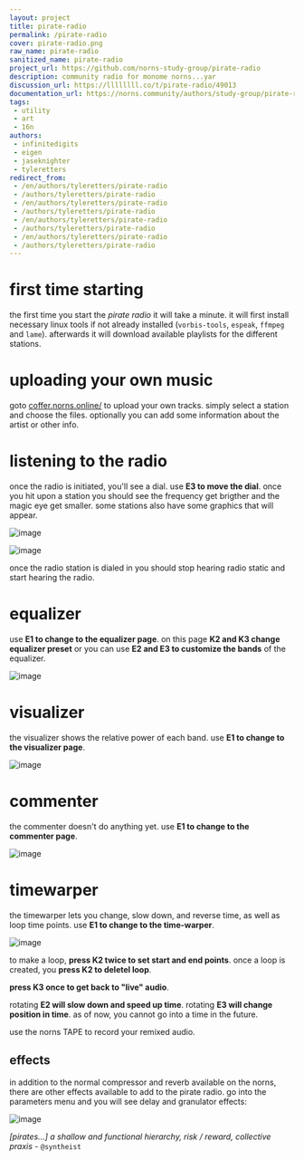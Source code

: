 ```yaml
---
layout: project
title: pirate-radio
permalink: /pirate-radio
cover: pirate-radio.png
raw_name: pirate-radio
sanitized_name: pirate-radio
project_url: https://github.com/norns-study-group/pirate-radio
description: community radio for monome norns...yar
discussion_url: https://llllllll.co/t/pirate-radio/49013
documentation_url: https://norns.community/authors/study-group/pirate-radio
tags:
 - utility
 - art
 - 16n
authors:
 - infinitedigits
 - eigen
 - jaseknighter
 - tyleretters
redirect_from:
 - /en/authors/tyleretters/pirate-radio
 - /authors/tyleretters/pirate-radio
 - /en/authors/tyleretters/pirate-radio
 - /authors/tyleretters/pirate-radio
 - /en/authors/tyleretters/pirate-radio
 - /authors/tyleretters/pirate-radio
 - /en/authors/tyleretters/pirate-radio
 - /authors/tyleretters/pirate-radio
---
```

# first time starting

the first time you start the *pirate radio* it will take a minute. it will first install necessary linux tools if not already installed (`vorbis-tools`, `espeak`, `ffmpeg` and `lame`). afterwards it will download available playlists for the different stations.

# uploading your own music

goto [coffer.norns.online/](https://coffer.norns.online/) to upload your own tracks. simply select a station and choose the files. optionally you can add some information about the artist or other info.

# listening to the radio

once the radio is initiated, you'll see a dial. use **E3 to move the dial**. once you hit upon a station you should see the frequency get brigther and the magic eye get smaller. some stations also have some graphics that will appear.

![image](https://user-images.githubusercontent.com/6550035/146977370-3edbabcc-19d9-4bdc-8f60-975a195ed582.png)

![image](https://user-images.githubusercontent.com/6550035/146977129-67f6be4a-2723-4859-baac-4028fd221a62.png)

once the radio station is dialed in you should stop hearing radio static and start hearing the radio. 

# equalizer

use **E1 to change to the equalizer page**. on this page **K2 and K3 change equalizer preset** or you can use **E2 and E3 to customize the bands** of the equalizer.

![image](https://user-images.githubusercontent.com/6550035/146977701-71f3a645-10c0-4bc4-a71f-43dbfb585863.png)

# visualizer

the visualizer shows the relative power of each band. use **E1 to change to the visualizer page**.

![image](https://user-images.githubusercontent.com/6550035/146977835-8c8f11d7-ee18-4af9-a423-ab20bde89016.png)

# commenter

the commenter doesn't do anything yet. use **E1 to change to the commenter page**.

![image](https://user-images.githubusercontent.com/6550035/146977995-44e798f1-18d9-484b-a6f7-b7185691b64f.png)

# timewarper

the timewarper lets you change, slow down, and reverse time, as well as loop time points. use **E1 to change to the time-warper**. 

![image](https://user-images.githubusercontent.com/6550035/146978108-1ebdf958-bafe-42b3-af1a-19defbe69ff5.png)

to make a loop, **press K2 twice to set start and end points**. once a loop is created, you **press K2 to deletel loop**. 

**press K3 once to get back to "live" audio**.

rotating **E2 will slow down and speed up time**. rotating **E3 will change position in time**. as of now, you cannot go into a time in the future.

use the norns TAPE to record your remixed audio.

## effects

in addition to the normal compressor and reverb available on the norns, there are other effects available to add to the pirate radio. go into the parameters menu and you will see delay and granulator effects:

![image](https://user-images.githubusercontent.com/6550035/146978638-4cf5afc0-648b-4e48-b731-c3d1db2998bf.png)

*[pirates...] a shallow and functional hierarchy, risk / reward, collective praxis* - `@syntheist`
